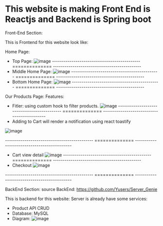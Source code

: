 # This website is making Front End is Reactjs and Backend is Spring boot

Front-End Section:

This is Frontend for this website look like:

Home Page:
  - Top Page:
![image](https://github.com/Yusers/Genie/assets/84740063/028f77bf-b85f-4f0d-8d2c-d43db597a163)
--------------------------------------------- ============== ---------------------------------------------
  - Middle Home Page:
![image](https://github.com/Yusers/Genie/assets/84740063/ef54825b-51de-4143-a5e1-ad1f90587abf)
--------------------------------------------- ============== ---------------------------------------------
  - Bottom Home Page:
![image](https://github.com/Yusers/Genie/assets/84740063/1dd7e4c0-3b84-428a-b224-ed6587ca049e)
--------------------------------------------- ============== ---------------------------------------------

Our Products Page:
Features:
  - Fitler: using custom hook to filter products.
![image](https://github.com/Yusers/Genie/assets/84740063/45b6217e-b48a-44e2-bb2b-5b73fd0699b4)
--------------------------------------------- ============== ---------------------------------------------
  - Adding to Cart will render a notification using react toastify

![image](https://github.com/Yusers/Genie/assets/84740063/9bec54eb-6ff9-4ed2-907e-dc62f59f41e7)

--------------------------------------------- ============== ---------------------------------------------
  - Cart view detail
![image](https://github.com/Yusers/Genie/assets/84740063/5005db60-ccc4-4411-90ad-1dbf0510e70a)
--------------------------------------------- ============== ---------------------------------------------
  - Checkout
![image](https://github.com/Yusers/Genie/assets/84740063/9623c922-ad20-44fc-b8b5-3f10cdec0460)



--------------------------------------------- ============== ---------------------------------------------


BackEnd Section:
source BackEnd: https://github.com/Yusers/Server_Genie

This is backend for this website:
Server is already have some services:
- Product API CRUD
- Database: MySQL
- Diagram: ![image](https://github.com/Yusers/Genie/assets/84740063/c9a993d0-34bc-450c-acbd-4fe786a21534)


